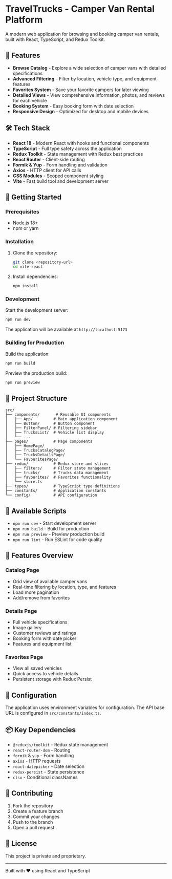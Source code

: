 # TravelTrucks - Camper Van Rental Platform

A modern web application for browsing and booking camper van rentals, built with React, TypeScript, and Redux Toolkit.

## 🚐 Features

- **Browse Catalog** - Explore a wide selection of camper vans with detailed specifications
- **Advanced Filtering** - Filter by location, vehicle type, and equipment features
- **Favorites System** - Save your favorite campers for later viewing
- **Detailed Views** - View comprehensive information, photos, and reviews for each vehicle
- **Booking System** - Easy booking form with date selection
- **Responsive Design** - Optimized for desktop and mobile devices

## 🛠 Tech Stack

- **React 18** - Modern React with hooks and functional components
- **TypeScript** - Full type safety across the application
- **Redux Toolkit** - State management with Redux best practices
- **React Router** - Client-side routing
- **Formik & Yup** - Form handling and validation
- **Axios** - HTTP client for API calls
- **CSS Modules** - Scoped component styling
- **Vite** - Fast build tool and development server

## 🚀 Getting Started

### Prerequisites

- Node.js 18+
- npm or yarn

### Installation

1. Clone the repository:
   ```bash
   git clone <repository-url>
   cd vite-react
   ```

2. Install dependencies:
   ```bash
   npm install
   ```

### Development

Start the development server:
```bash
npm run dev
```

The application will be available at `http://localhost:5173`

### Building for Production

Build the application:
```bash
npm run build
```

Preview the production build:
```bash
npm run preview
```

## 📁 Project Structure

```
src/
├── components/       # Reusable UI components
│   ├── App/         # Main application component
│   ├── Button/      # Button component
│   ├── FilterPanel/ # Filtering sidebar
│   ├── TrucksList/  # Vehicle list display
│   └── ...
├── pages/           # Page components
│   ├── HomePage/
│   ├── TrucksCatalogPage/
│   ├── TrucksDetailsPage/
│   └── FavouritesPage/
├── redux/           # Redux store and slices
│   ├── filters/     # Filter state management
│   ├── trucks/      # Trucks data management
│   ├── favourites/  # Favorites functionality
│   └── store.ts
├── types/           # TypeScript type definitions
├── constants/       # Application constants
└── config/          # API configuration
```

## 📝 Available Scripts

- `npm run dev` - Start development server
- `npm run build` - Build for production
- `npm run preview` - Preview production build
- `npm run lint` - Run ESLint for code quality

## 🎨 Features Overview

### Catalog Page
- Grid view of available camper vans
- Real-time filtering by location, type, and features
- Load more pagination
- Add/remove from favorites

### Details Page
- Full vehicle specifications
- Image gallery
- Customer reviews and ratings
- Booking form with date picker
- Features and equipment list

### Favorites Page
- View all saved vehicles
- Quick access to vehicle details
- Persistent storage with Redux Persist

## 🔧 Configuration

The application uses environment variables for configuration. The API base URL is configured in `src/constants/index.ts`.

## 📦 Key Dependencies

- `@reduxjs/toolkit` - Redux state management
- `react-router-dom` - Routing
- `formik` & `yup` - Form handling
- `axios` - HTTP requests
- `react-datepicker` - Date selection
- `redux-persist` - State persistence
- `clsx` - Conditional classNames

## 🤝 Contributing

1. Fork the repository
2. Create a feature branch
3. Commit your changes
4. Push to the branch
5. Open a pull request

## 📄 License

This project is private and proprietary.

---

Built with ❤️ using React and TypeScript